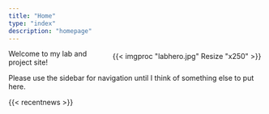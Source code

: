 ```yaml
---
title: "Home"
type: "index"
description: "homepage"
---
```

<div style="float: right; padding: 5px">
{{< imgproc "labhero.jpg" Resize "x250" >}}
</div>

Welcome to my lab and project site!

Please use the sidebar for navigation until I think of something else to put here.

{{< recentnews >}}
<div style="clear: both" />
